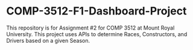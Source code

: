 # COMP-3512-F1-Dashboard-Project
This repository is for Assignment #2 for COMP 3512 at Mount Royal University. This project uses APIs to determine Races, Constructors, and Drivers based on a given Season. 
